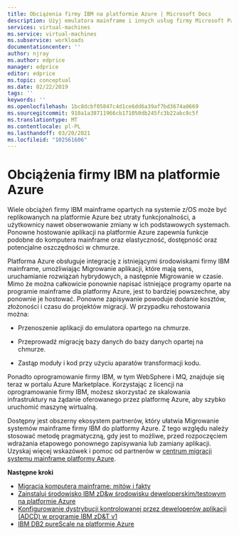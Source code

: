 ```yaml
---
title: Obciążenia firmy IBM na platformie Azure | Microsoft Docs
description: Użyj emulatora mainframe i innych usług firmy Microsoft Partners do przetestowania obciążeń firmy IBM z/OS przy użyciu Microsoft Azure.
services: virtual-machines
ms.service: virtual-machines
ms.subservice: workloads
documentationcenter: ''
author: njray
ms.author: edprice
manager: edprice
editor: edprice
ms.topic: conceptual
ms.date: 02/22/2019
tags: ''
keywords: ''
ms.openlocfilehash: 1bc8dcbf05847c4d1ce6dd6a39af7bd3674a0669
ms.sourcegitcommit: 910a1a38711966cb171050db245fc3b22abc8c5f
ms.translationtype: MT
ms.contentlocale: pl-PL
ms.lasthandoff: 03/20/2021
ms.locfileid: "102561606"
---
```

# <a name="ibm-workloads-on-azure"></a>Obciążenia firmy IBM na platformie Azure

Wiele obciążeń firmy IBM mainframe opartych na systemie z/OS może być replikowanych na platformie Azure bez utraty funkcjonalności, a użytkownicy nawet obserwowanie zmiany w ich podstawowych systemach. Ponowne hostowanie aplikacji na platformie Azure zapewnia funkcje podobne do komputera mainframe oraz elastyczność, dostępność oraz potencjalne oszczędności w chmurze.

Platforma Azure obsługuje integrację z istniejącymi środowiskami firmy IBM mainframe, umożliwiając Migrowanie aplikacji, które mają sens, uruchamianie rozwiązań hybrydowych, a następnie Migrowanie w czasie. Mimo że można całkowicie ponownie napisać istniejące programy oparte na programie mainframe dla platformy Azure, jest to bardziej powszechne, aby ponownie je hostować. Ponowne zapisywanie powoduje dodanie kosztów, złożoności i czasu do projektów migracji. W przypadku rehostowania można:

- Przenoszenie aplikacji do emulatora opartego na chmurze.

- Przeprowadź migrację bazy danych do bazy danych opartej na chmurze.

- Zastąp moduły i kod przy użyciu aparatów transformacji kodu.

Ponadto oprogramowanie firmy IBM, w tym WebSphere i MQ, znajduje się teraz w portalu Azure Marketplace. Korzystając z licencji na oprogramowanie firmy IBM, możesz skorzystać ze skalowania infrastruktury na żądanie oferowanego przez platformę Azure, aby szybko uruchomić maszynę wirtualną.

Dostępny jest obszerny ekosystem partnerów, który ułatwia Migrowanie systemów mainframe firmy IBM do platformy Azure. Z tego względu należy stosować metodę pragmatyczną, gdy jest to możliwe, przed rozpoczęciem wdrażania etapowego ponownego zapisywania lub zamiany aplikacji. Uzyskaj więcej wskazówek i pomoc od partnerów w [centrum migracji systemu mainframe platformy Azure](https://azure.microsoft.com/migration/mainframe/).

**Następne kroki**

- [Migracja komputera mainframe: mitów i fakty](/azure/architecture/cloud-adoption/infrastructure/mainframe-migration/myths-and-facts)
- [Zainstaluj środowisko IBM zD&w środowisku deweloperskim/testowym na platformie Azure](./install-ibm-z-environment.md)
- [Konfigurowanie dystrybucji kontrolowanej przez deweloperów aplikacji (ADCD) w programie IBM zD&T v1](./demo.md)
- [IBM DB2 pureScale na platformie Azure](ibm-db2-purescale-azure.md)
